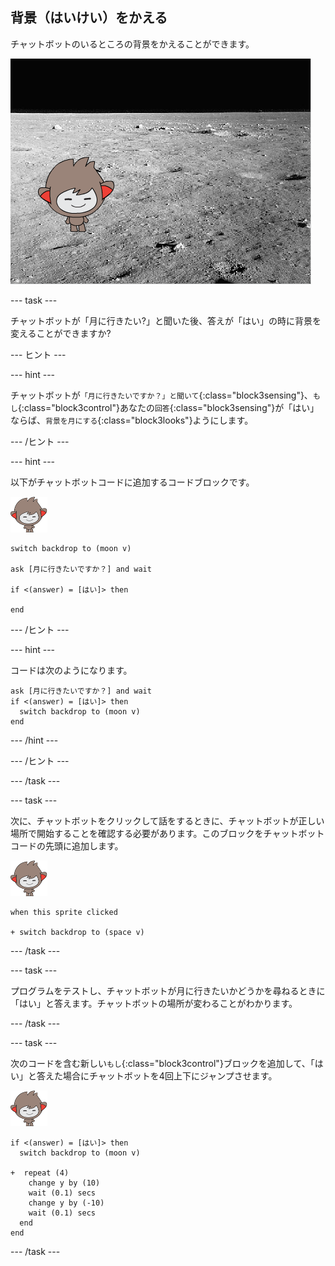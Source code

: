 ## 背景（はいけい）をかえる

チャットボットのいるところの背景をかえることができます。

![背景をかえる](images/chatbot-backdrop-moon.png)

\--- task \---

チャットボットが「月に行きたい?」と聞いた後、答えが「はい」の時に背景を変えることができますか?

\--- ヒント \---

\--- hint \---

チャットボットが`「月に行きたいですか？」と聞いて`{:class="block3sensing"}、`もし`{:class="block3control"}あなたの`回答`{:class="block3sensing"}が「はい」ならば、`背景を月にする`{:class="block3looks"}ようにします。

\--- /ヒント \---

\--- hint \---

以下がチャットボットコードに追加するコードブロックです。

![ナノ スプライト](images/nano-sprite.png)

```blocks3
switch backdrop to (moon v)

ask [月に行きたいですか？] and wait

if <(answer) = [はい]> then 

end
```

\--- /ヒント \---

\--- hint \---

コードは次のようになります。

```blocks3
ask [月に行きたいですか？] and wait
if <(answer) = [はい]> then 
  switch backdrop to (moon v)
end
```

\--- /hint \---

\--- /ヒント \---

\--- /task \---

\--- task \---

次に、チャットボットをクリックして話をするときに、チャットボットが正しい場所で開始することを確認する必要があります。このブロックをチャットボットコードの先頭に追加します。

![ナノ スプライト](images/nano-sprite.png)

```blocks3
when this sprite clicked

+ switch backdrop to (space v)
```

\--- /task \---

\--- task \---

プログラムをテストし、チャットボットが月に行きたいかどうかを尋ねるときに「はい」と答えます。チャットボットの場所が変わることがわかります。

\--- /task \---

\--- task \---

次のコードを含む新しい`もし`{:class="block3control"}ブロックを追加して、「はい」と答えた場合にチャットボットを4回上下にジャンプさせます。

![ナノ スプライト](images/nano-sprite.png)

```blocks3
if <(answer) = [はい]> then 
  switch backdrop to (moon v)

+  repeat (4) 
    change y by (10)
    wait (0.1) secs
    change y by (-10)
    wait (0.1) secs
  end
end
```

\--- /task \---